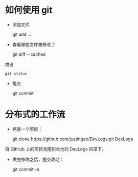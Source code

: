 如何使用 git
========================================================================

* 添加文件

    git add <filename> ...

* 查看哪些文件被修改了

    git diff --cached

或者 

    git status

* 提交

    git commit




分布式的工作流
========================================================================

* 克隆一个项目：

    git clone https://github.com/justingao/DevLogs.git DevLogs

将 GitHub 上的项目克隆到本地的 DevLogs 目录下。 

* 做完修改之后，提交改动：

    git commit -a

